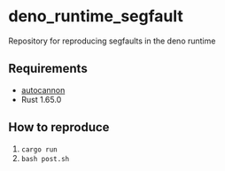# deno_runtime_segfault
Repository for reproducing segfaults in the deno runtime

## Requirements
- [autocannon](https://github.com/mcollina/autocannon)
- Rust 1.65.0

## How to reproduce
1. `cargo run`
2. `bash post.sh`
